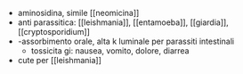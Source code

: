 - aminosidina, simile [[neomicina]]
- anti parassitica: [[leishmania]], [[entamoeba]], [[giardia]], [[cryptosporidium]]
- -assorbimento orale, alta k luminale per parassiti intestinali
	- tossicita gi: nausea, vomito, dolore, diarrea
- cute per [[leishmania]]